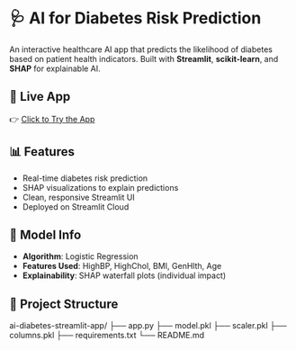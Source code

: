 # 🩺 AI for Diabetes Risk Prediction

An interactive healthcare AI app that predicts the likelihood of diabetes based on patient health indicators. Built with **Streamlit**, **scikit-learn**, and **SHAP** for explainable AI.

## 🚀 Live App

👉 [Click to Try the App](https://ai-diabetes-app-app-kxqzpxpayw85pla6sqrfhe.streamlit.app/)

## 📊 Features

- Real-time diabetes risk prediction
- SHAP visualizations to explain predictions
- Clean, responsive Streamlit UI
- Deployed on Streamlit Cloud

## 🧠 Model Info

- **Algorithm**: Logistic Regression
- **Features Used**: HighBP, HighChol, BMI, GenHlth, Age
- **Explainability**: SHAP waterfall plots (individual impact)

## 📁 Project Structure

ai-diabetes-streamlit-app/
├── app.py
├── model.pkl
├── scaler.pkl
├── columns.pkl
├── requirements.txt
└── README.md
